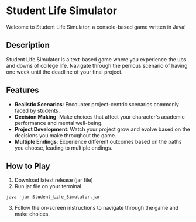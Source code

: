 # Student Life Simulator

Welcome to Student Life Simulator, a console-based game written in Java!

## Description

Student Life Simulator is a text-based game where you experience the ups and downs of college life. Navigate through the perilous scenario of having one week until the deadline of your final project.

## Features

- **Realistic Scenarios**: Encounter project-centric scenarios commonly faced by students.
- **Decision Making**: Make choices that affect your character's academic performance and mental well-being.
- **Project Development**: Watch your project grow and evolve based on the decisions you make throughout the game.
- **Multiple Endings**: Experience different outcomes based on the paths you choose, leading to multiple endings.

## How to Play

1. Download latest release (jar file)
2. Run jar file on your terminal
```
java -jar Student_Life_Simulator.jar
```
3. Follow the on-screen instructions to navigate through the game and make choices.
